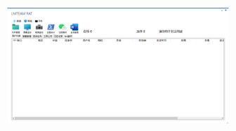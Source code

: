 ![Screenshot](https://raw.githubusercontent.com/Cryakl/Ultimate-RAT-Collection/refs/heads/main/LmTeam/LMTEAMRAT/Screenshot.png)
